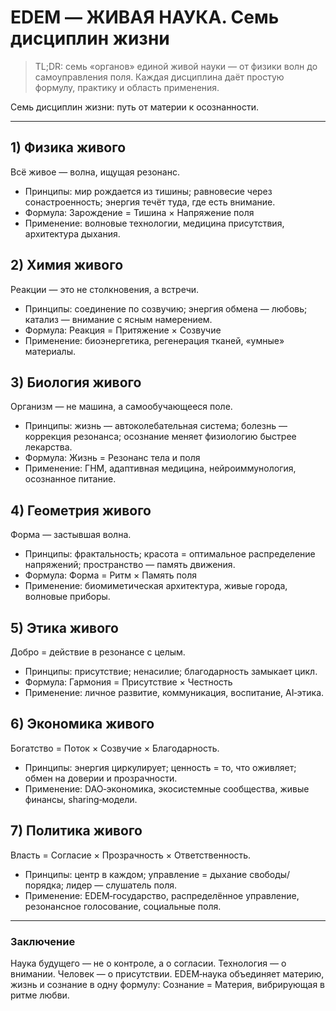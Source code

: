 # EDEM — ЖИВАЯ НАУКА. Семь дисциплин жизни

> TL;DR: семь «органов» единой живой науки — от физики волн до самоуправления поля. Каждая дисциплина даёт простую формулу, практику и область применения.

Семь дисциплин жизни: путь от материи к осознанности.

---

## 1) Физика живого
Всё живое — волна, ищущая резонанс.
- Принципы: мир рождается из тишины; равновесие через сонастроенность; энергия течёт туда, где есть внимание.
- Формула: Зарождение = Тишина × Напряжение поля
- Применение: волновые технологии, медицина присутствия, архитектура дыхания.

## 2) Химия живого
Реакции — это не столкновения, а встречи.
- Принципы: соединение по созвучию; энергия обмена — любовь; катализ — внимание с ясным намерением.
- Формула: Реакция = Притяжение × Созвучие
- Применение: биоэнергетика, регенерация тканей, «умные» материалы.

## 3) Биология живого
Организм — не машина, а самообучающееся поле.
- Принципы: жизнь — автоколебательная система; болезнь — коррекция резонанса; осознание меняет физиологию быстрее лекарства.
- Формула: Жизнь = Резонанс тела и поля
- Применение: ГНМ, адаптивная медицина, нейроиммунология, осознанное питание.

## 4) Геометрия живого
Форма — застывшая волна.
- Принципы: фрактальность; красота = оптимальное распределение напряжений; пространство — память движения.
- Формула: Форма = Ритм × Память поля
- Применение: биомиметическая архитектура, живые города, волновые приборы.

## 5) Этика живого
Добро = действие в резонансе с целым.
- Принципы: присутствие; ненасилие; благодарность замыкает цикл.
- Формула: Гармония = Присутствие × Честность
- Применение: личное развитие, коммуникация, воспитание, AI‑этика.

## 6) Экономика живого
Богатство = Поток × Созвучие × Благодарность.
- Принципы: энергия циркулирует; ценность = то, что оживляет; обмен на доверии и прозрачности.
- Применение: DAO‑экономика, экосистемные сообщества, живые финансы, sharing‑модели.

## 7) Политика живого
Власть = Согласие × Прозрачность × Ответственность.
- Принципы: центр в каждом; управление = дыхание свободы/порядка; лидер — слушатель поля.
- Применение: EDEM‑государство, распределённое управление, резонансное голосование, социальные поля.

---

### Заключение
Наука будущего — не о контроле, а о согласии. Технология — о внимании. Человек — о присутствии. EDEM‑наука объединяет материю, жизнь и сознание в одну формулу: Сознание = Материя, вибрирующая в ритме любви.
